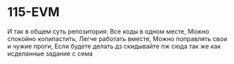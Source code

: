 # 115-EVM
И так в общем суть репозитория:
Все коды в одном месте,
Можно спокойно копипастить, 
Легче работать вместе,
Можно поправлять свои и чужие проги,
Если будете делать дз скидывайте пж сюда так же как исделанные задание с сема
